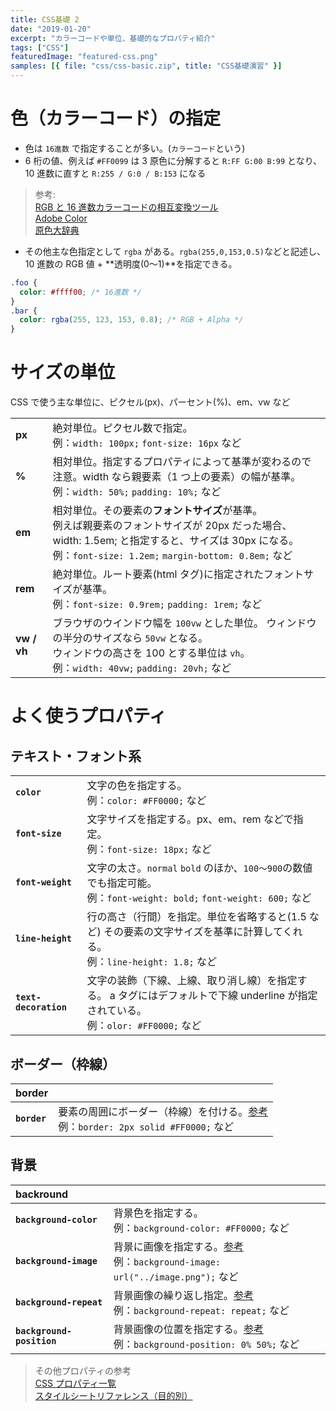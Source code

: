 ```yaml
---
title: CSS基礎 2
date: "2019-01-20"
excerpt: "カラーコードや単位、基礎的なプロパティ紹介"
tags: ["CSS"]
featuredImage: "featured-css.png"
samples: [{ file: "css/css-basic.zip", title: "CSS基礎演習" }]
---
```


# 色（カラーコード）の指定

- 色は `16進数` で指定することが多い。(`カラーコード`という)
- 6 桁の値、例えば `#FF0099` は 3 原色に分解すると `R:FF G:00 B:99` となり、10 進数に直すと `R:255 / G:0 / B:153` になる

> 参考:  
> [RGB と 16 進数カラーコードの相互変換ツール](https://www.peko-step.com/tool/tfcolor.html)  
> [Adobe Color](https://color.adobe.com/ja/create/color-wheel/)  
> [原色大辞典](https://www.colordic.org/)

- その他主な色指定として `rgba` がある。`rgba(255,0,153,0.5)`などと記述し、10 進数の RGB 値 + **透明度(0〜1)**を指定できる。

```css
.foo {
  color: #ffff00; /* 16進数 */
}
.bar {
  color: rgba(255, 123, 153, 0.8); /* RGB + Alpha */
}
```

# サイズの単位

CSS で使う主な単位に、ピクセル(px)、パーセント(%)、em、vw など

|             |                                                                                                                                                                                                                |
| :---------- | -------------------------------------------------------------------------------------------------------------------------------------------------------------------------------------------------------------- |
| **px**      | 絶対単位。ピクセル数で指定。 <br>例：`width: 100px;` `font-size: 16px` など                                                                                                                                    |
| **%**       | 相対単位。指定するプロパティによって基準が変わるので注意。width なら親要素（1 つ上の要素）の幅が基準。 <br>例：`width: 50%;` `padding: 10%;` など                                                              |
| **em**      | 相対単位。その要素の**フォントサイズ**が基準。<br>例えば親要素のフォントサイズが 20px だった場合、 width: 1.5em; と指定すると、サイズは 30px になる。 <br>例：`font-size: 1.2em;` `margin-bottom: 0.8em;` など |
| **rem**     | 絶対単位。ルート要素(html タグ)に指定されたフォントサイズが基準。 <br>例：`font-size: 0.9rem;` `padding: 1rem;` など                                                                                           |
| **vw / vh** | ブラウザのウインドウ幅を `100vw` とした単位。 ウィンドウの半分のサイズなら `50vw` となる。<br>ウィンドウの高さを 100 とする単位は `vh`。 <br>例：`width: 40vw;` `padding: 20vh;` など                          |

# よく使うプロパティ

## テキスト・フォント系

|                       |                                                                                                                                        |
| :-------------------- | -------------------------------------------------------------------------------------------------------------------------------------- |
| **`color`**           | 文字の色を指定する。 <br>例：`color: #FF0000;` など                                                                                    |
| **`font-size`**       | 文字サイズを指定する。px、em、rem などで指定。 <br>例：`font-size: 18px;` など                                                         |
| **`font-weight`**     | 文字の太さ。`normal` `bold` のほか、`100〜900`の数値でも指定可能。<br>例：`font-weight: bold;` `font-weight: 600;` など                |
| **`line-height`**     | 行の高さ（行間）を指定。単位を省略すると(1.5 など) その要素の文字サイズを基準に計算してくれる。 <br>例：`line-height: 1.8;` など       |
| **`text-decoration`** | 文字の装飾（下線、上線、取り消し線）を指定する。 a タグにはデフォルトで下線 underline が指定されている。 <br>例：`olor: #FF0000;` など |

## ボーダー（枠線）

| border       |                                                                                                                                              |
| :----------- | -------------------------------------------------------------------------------------------------------------------------------------------- |
| **`border`** | 要素の周囲にボーダー（枠線）を付ける。[参考](https://developer.mozilla.org/ja/docs/Web/CSS/border) <br>例：`border: 2px solid #FF0000;` など |

## 背景

| backround                 |                                                                                                                                                     |
| :------------------------ | --------------------------------------------------------------------------------------------------------------------------------------------------- |
| **`background-color`**    | 背景色を指定する。<br>例：`background-color: #FF0000;` など                                                                                         |
| **`background-image`**    | 背景に画像を指定する。[参考](https://developer.mozilla.org/ja/docs/Web/CSS/background-repeat) <br>例：`background-image: url("../image.png");` など |
| **`background-repeat`**   | 背景画像の繰り返し指定。[参考](https://developer.mozilla.org/ja/docs/Web/CSS/background-repeat) <br>例：`background-repeat: repeat;` など           |
| **`background-position`** | 背景画像の位置を指定する。[参考](https://developer.mozilla.org/ja/docs/Web/CSS/background-position) <br>例：`background-position: 0% 50%;` など     |

> その他プロパティの参考  
> [CSS プロパティ一覧](https://www.tagindex.com/stylesheet/properties/)  
> [スタイルシートリファレンス（目的別）](http://www.htmq.com/style/)
